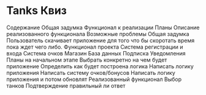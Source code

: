 # Tanks Квиз 
Содержание
Общая задумка
Функционал к реализации
Планы
Описание реализованного функционала
Возможные проблемы
Общая задумка
Пользователь скачивает приложение для того что бы скоротать время пока ждет чего либо.
Функционал проекта
 Система регистрации и входа
 Система очков
 Магазин
 База данных
 Подписка
 Уведомления
Планы на начальном этапе
 Выбрать конкретно на чем будет приложение
 Определить как будет построена логика
 Написать логику приложения
 Написать систему очков/бонусов
 Написать логику приложения и потом обновлят
Реализованный функционал
Выбор танков
Подтверждение правильный ли ответ
